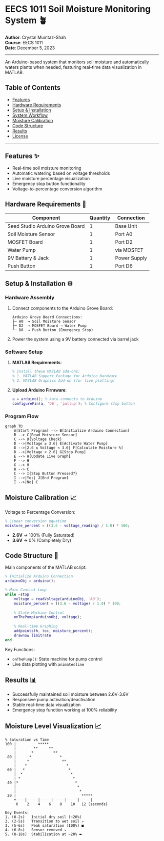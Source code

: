 # EECS 1011 Soil Moisture Monitoring System 🪴

**Author**: Crystal Mumtaz-Shah  
**Course**: EECS 1011  
**Date**: December 5, 2023  


---

An Arduino-based system that monitors soil moisture and automatically waters plants when needed, featuring real-time data visualization in MATLAB.

## Table of Contents
- [Features](#features)
- [Hardware Requirements](#hardware-requirements)
- [Setup & Installation](#setup--installation)
- [System Workflow](#system-workflow)
- [Moisture Calibration](#moisture-calibration)
- [Code Structure](#code-structure)
- [Results](#results)
- [License](#license)

---

## Features ✨
- Real-time soil moisture monitoring
- Automatic watering based on voltage thresholds
- Live moisture percentage visualization
- Emergency stop button functionality
- Voltage-to-percentage conversion algorithm

## Hardware Requirements 🔧
| Component | Quantity | Connection |
|-----------|----------|------------|
| Seed Studio Arduino Grove Board | 1 | Base Unit |
| Soil Moisture Sensor | 1 | Port A0 |
| MOSFET Board | 1 | Port D2 |
| Water Pump | 1 | via MOSFET |
| 9V Battery & Jack | 1 | Power Supply |
| Push Button | 1 | Port D6 |

## Setup & Installation ⚙️

### Hardware Assembly
1. Connect components to the Arduino Grove Board:
   ```text
   Arduino Grove Board Connections:
   ├─ A0  → Soil Moisture Sensor
   ├─ D2  → MOSFET Board → Water Pump
   └─ D6  → Push Button (Emergency Stop)
   ```
2. Power the system using a 9V battery connected via barrel jack

### Software Setup
1. **MATLAB Requirements**:
   ```matlab
   % Install these MATLAB add-ons:
   % 1. MATLAB Support Package for Arduino Hardware
   % 2. MATLAB Graphics Add-on (for live plotting)
   ```

2. **Upload Arduino Firmware**:
   ```matlab
   a = arduino(); % Auto-connects to Arduino
   configurePin(a, 'D6', 'pullup'); % Configure stop button
   ```

### Program Flow
```mermaid
graph TD
    A[Start Program] --> B[Initialize Arduino Connection]
    B --> C[Read Moisture Sensor]
    C --> D{Voltage Check}
    D -->|Voltage ≥ 3.6| E[Activate Water Pump]
    D -->|2.6 ≤ Voltage < 3.6| F[Calculate Moisture %]
    D -->|Voltage < 2.6| G[Stop Pump]
    E --> H[Update Live Graph]
    F --> H
    G --> H
    H --> C
    C --> I{Stop Button Pressed?}
    I -->|Yes| J[End Program]
    I -->|No| C
```

## Moisture Calibration 📈
Voltage to Percentage Conversion:
```matlab
% Linear conversion equation
moisture_percent = ((3.6 - voltage_reading) / 1.0) * 100;
```
- **2.6V** → 100% (Fully Saturated)
- **3.6V** → 0% (Completely Dry)

## Code Structure 🧩
Main components of the MATLAB script:
```matlab
% Initialize Arduino Connection
arduinoObj = arduino();

% Main Control Loop
while ~stop
    voltage = readVoltage(arduinoObj, 'A0');
    moisture_percent = ((3.6 - voltage) / 1.0) * 100;
    
    % State Machine Control
    onThePump(arduinoObj, voltage);
    
    % Real-time Graphing
    addpoints(h, toc, moisture_percent);
    drawnow limitrate
end
```

Key Functions:
- `onThePump()`: State machine for pump control
- Live data plotting with `animatedline`

## Results 📊


- Successfully maintained soil moisture between 2.6V-3.6V
- Responsive pump activation/deactivation
- Stable real-time data visualization
- Emergency stop function working at 100% reliability


## Moisture Level Visualization 📈

```text
% Saturation vs Time
100 |          *****                    
    |        **     **                  
    |       *         **                
 80 |      *             *              
    |     *               **            
    |    *                  *           
 60 |   *                    *          
    |  *                      *         
    | *                        *        
 40 |*                          *       
    |                            *      
    |                             *     
 20 |                              *****
    +----|-----|-----|-----|-----|-----|
     0    2    4    6    8    10   12 (seconds)

Key Events:
1. (0-2s)   Initial dry soil (~20%)
2. (2-5s)   Transition to wet soil ↗
3. (5-6s)   Peak saturation (100%) ■
4. (6-8s)   Sensor removed ↘
5. (8-18s)  Stabilization at ~20% ▬
